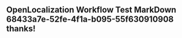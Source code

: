 <properties
ms.topic="hero-topic"
ms.test1="hero-topic"
ms.test2="test"/>

## OpenLocalization Workflow Test MarkDown 68433a7e-52fe-4f1a-b095-55f630910908 thanks!
